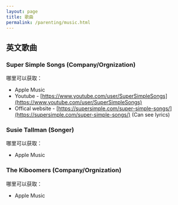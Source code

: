 ```yaml
---
layout: page
title: 歌曲
permalink: /parenting/music.html
---
```


## 英文歌曲

### Super Simple Songs (Company/Orgnization)

哪里可以获取：

- Apple Music
- Youtube - [https://www.youtube.com/user/SuperSimpleSongs](https://www.youtube.com/user/SuperSimpleSongs)
- Offical website - [https://supersimple.com/super-simple-songs/](https://supersimple.com/super-simple-songs/) (Can see lyrics)

### Susie Tallman (Songer)

哪里可以获取：

- Apple Music

### The Kiboomers (Company/Orgnization)

哪里可以获取：

- Apple Music
